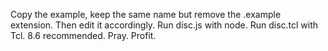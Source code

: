 Copy the example, keep the same name but remove the .example extension. Then edit it accordingly.
Run disc.js with node. 
Run disc.tcl with Tcl. 8.6 recommended.
Pray.
Profit.
